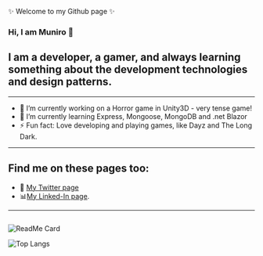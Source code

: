 
✨ Welcome to my Github page ✨ 


### Hi, I am Muniro 👋

## I am a developer, a gamer, and always learning something about the development technologies and design patterns.
---

- 🔭 I’m currently working on a Horror game in Unity3D - very tense game!
- 🌱 I’m currently learning  Express, Mongoose, MongoDB and .net Blazor
- ⚡ Fun fact: Love developing and playing games, like Dayz and The Long Dark.

---
## Find me on these pages too:
<ul>
<li><g-emoji class="g-emoji" alias="iphone" fallback-src="https://github.githubassets.com/images/icons/emoji/unicode/1f4f1.png">📱</g-emoji> <a href="https://twitter.com/Muniro2">My Twitter page</a> </li>

<li><g-emoji class="g-emoji" alias="bar_chart" fallback-src="https://github.githubassets.com/images/icons/emoji/unicode/1f4ca.png">📊</g-emoji><a href="https://www.linkedin.com/in/munirsyed/">My Linked-In page</a>.</li>
</ul>

---


  ![<Title for your card>](https://github-readme-stats.vercel.app/api?username=muniro&show_icons=true&theme=radical)
  
  ![ReadMe Card](https://github-readme-stats.vercel.app/api/?username=muniro)
 
  ![Top Langs](https://github-readme-stats.vercel.app/api/top-langs/?username=muniro)

